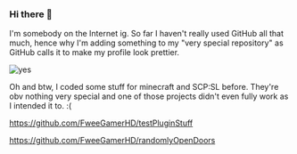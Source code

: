 ### Hi there 👋

I'm somebody on the Internet ig. So far I haven't really used GitHub all that much, hence why I'm adding something to my "very special repository" as GitHub calls it to make my profile look prettier.

![yes](https://media.discordapp.net/attachments/899368346808639498/912996514899562536/1635714434213.gif)

Oh and btw, I coded some stuff for minecraft and SCP:SL before. They're obv nothing very special and one of those projects didn't even fully work as I intended it to. :(

https://github.com/FweeGamerHD/testPluginStuff

https://github.com/FweeGamerHD/randomlyOpenDoors

<!--
**FweeGamerHD/FweeGamerHD** is a ✨ _special_ ✨ repository because its `README.md` (this file) appears on your GitHub profile.

Here are some ideas to get you started:

- 🔭 I’m currently working on ...
- 🌱 I’m currently learning ...
- 👯 I’m looking to collaborate on ...
- 🤔 I’m looking for help with ...
- 💬 Ask me about ...
- 📫 How to reach me: ...
- 😄 Pronouns: ...
- ⚡ Fun fact: ...
-->
